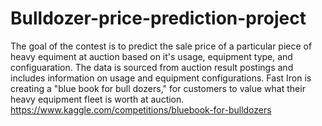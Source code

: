 # Bulldozer-price-prediction-project
The goal of the contest is to predict the sale price of a particular piece of heavy equiment at auction based on it's usage, equipment type, and configuaration.  The data is sourced from auction result postings and includes information on usage and equipment configurations.
Fast Iron is creating a "blue book for bull dozers," for customers to value what their heavy equipment fleet is worth at auction.
https://www.kaggle.com/competitions/bluebook-for-bulldozers
